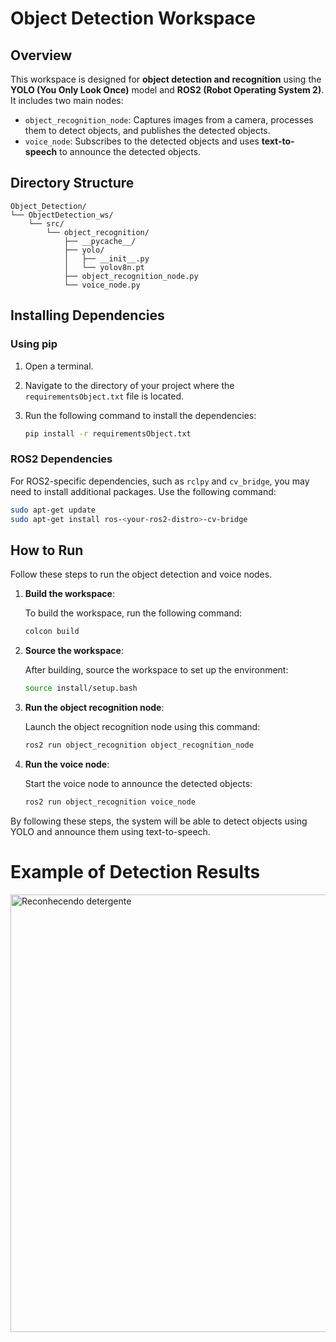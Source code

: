 # Object Detection Workspace

## Overview
This workspace is designed for **object detection and recognition** using the **YOLO (You Only Look Once)** model and **ROS2 (Robot Operating System 2)**. It includes two main nodes:
- `object_recognition_node`: Captures images from a camera, processes them to detect objects, and publishes the detected objects.
- `voice_node`: Subscribes to the detected objects and uses **text-to-speech** to announce the detected objects.

## Directory Structure
```plaintext
Object_Detection/
└── ObjectDetection_ws/
    └── src/
        └── object_recognition/
            ├── __pycache__/
            ├── yolo/
            │   ├── __init__.py
            │   └── yolov8n.pt
            ├── object_recognition_node.py
            └── voice_node.py
```
## Installing Dependencies

### Using pip
1. Open a terminal.
2. Navigate to the directory of your project where the `requirementsObject.txt` file is located.
3. Run the following command to install the dependencies:

    ```bash
    pip install -r requirementsObject.txt
    ```

### ROS2 Dependencies
For ROS2-specific dependencies, such as `rclpy` and `cv_bridge`, you may need to install additional packages. Use the following command:

```bash
sudo apt-get update
sudo apt-get install ros-<your-ros2-distro>-cv-bridge
```

## How to Run

Follow these steps to run the object detection and voice nodes.

1. **Build the workspace**:

    To build the workspace, run the following command:

    ```bash
    colcon build
    ```

2. **Source the workspace**:

    After building, source the workspace to set up the environment:

    ```bash
    source install/setup.bash
    ```

3. **Run the object recognition node**:

    Launch the object recognition node using this command:

    ```bash
    ros2 run object_recognition object_recognition_node
    ```

4. **Run the voice node**:

    Start the voice node to announce the detected objects:

    ```bash
    ros2 run object_recognition voice_node
    ```

By following these steps, the system will be able to detect objects using YOLO and announce them using text-to-speech.


# Example of Detection Results

<img src="Photos/image_1_.png" alt="Reconhecendo detergente" width="700">